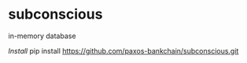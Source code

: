 # subconscious

in-memory database

*Install*
pip install https://github.com/paxos-bankchain/subconscious.git
